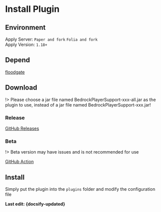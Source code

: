 # Install Plugin
## Environment
Apply Server: `Paper and fork` `Folia and fork`  
Apply Version: `1.18+`
## Depend
[floodgate](https://github.com/GeyserMC/Floodgate)
## Download
!> Please choose a jar file named BedrockPlayerSupport-xxx-all.jar as the plugin to use, instead of a jar file named BedrockPlayerSupport-xxx.jar!

### Release
[GitHub Releases](https://github.com/DongShaoNB/BedrockPlayerSupport/releases)  

### Beta
!> Beta version may have issues and is not recommended for use

[GitHub Action](https://github.com/DongShaoNB/BedrockPlayerSupport/actions/workflows/gradle.yml)

## Install
Simply put the plugin into the `plugins` folder and modify the configuration file

**Last edit: {docsify-updated}**